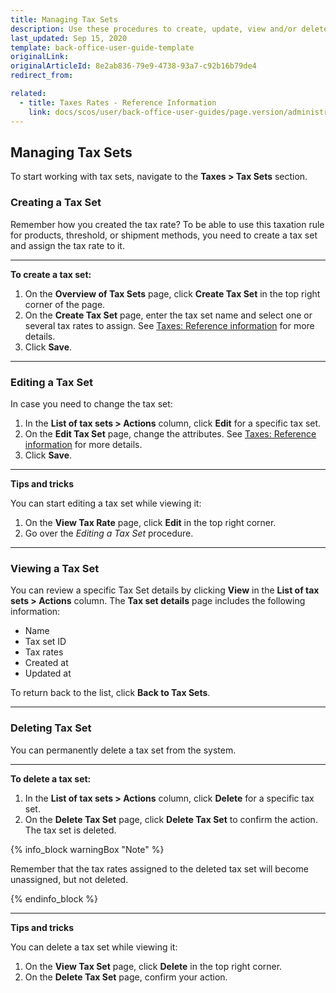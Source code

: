 ```yaml
---
title: Managing Tax Sets
description: Use these procedures to create, update, view and/or delete tax sets in the Back Office.
last_updated: Sep 15, 2020
template: back-office-user-guide-template
originalLink: 
originalArticleId: 8e2ab836-79e9-4738-93a7-c92b16b79de4
redirect_from:

related:
  - title: Taxes Rates - Reference Information
    link: docs/scos/user/back-office-user-guides/page.version/administration/tax-rates/references/tax-rates-reference-information.html
---
```


## Managing Tax Sets

To start working with tax sets, navigate to the **Taxes > Tax Sets** section.

### Creating a Tax Set

Remember how you created the tax rate? To be able to use this taxation rule for products, threshold, or shipment methods, you need to create a tax set and assign the tax rate to it.
***
**To create a tax set:**
1. On the **Overview of Tax Sets** page, click **Create Tax Set** in the top right corner of the page.
2. On the **Create Tax Set** page, enter the tax set name and select one or several tax rates to assign. See [Taxes: Reference information](/docs/scos/user/back-office-user-guides/{{page.version}}/administration/tax-rates/references/tax-rates-reference-information.html) for more details.
3. Click **Save**.
   
***

### Editing a Tax Set

In case you need to change the tax set:
1. In the **List of tax sets > Actions** column, click **Edit** for a specific tax set.
2. On the **Edit Tax Set** page, change the attributes. See [Taxes: Reference information](/docs/scos/user/back-office-user-guides/{{page.version}}/administration/tax-rates/references/tax-rates-reference-information.html) for more details.
3. Click **Save**.

***

**Tips and tricks**

You can start editing a tax set while viewing it:
1. On the **View Tax Rate** page, click **Edit** in the top right corner.
2. Go over the _Editing a Tax Set_ procedure.
***

### Viewing a Tax Set

You can review a specific Tax Set details by clicking **View** in the **List of tax sets > Actions** column.
The **Tax set details** page includes the following information:
* Name
* Tax set ID
* Tax rates
* Created at
* Updated at

To return back to the list, click **Back to Tax Sets**.
***

### Deleting Tax Set

You can permanently delete a tax set from the system.
***

**To delete a tax set:**
1. In the **List of tax sets > Actions** column, click **Delete** for a specific tax set.
2. On the **Delete Tax Set** page, click **Delete Tax Set** to confirm the action.
The tax set is deleted.

{% info_block warningBox "Note" %}

Remember that the tax rates assigned to the deleted tax set will become unassigned, but not deleted.

{% endinfo_block %}

***

**Tips and tricks**

You can delete a tax set while viewing it:
1. On the **View Tax Set** page, click **Delete** in the top right corner.
2. On the **Delete Tax Set** page, confirm your action.
